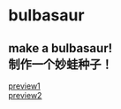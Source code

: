 # bulbasaur  
make a bulbasaur!  
制作一个妙蛙种子！  
---  
[preview1](https://rivercui.github.io/bulbasaur/dist/index.html)  
[preview2](https://rivercui.github.io/bulbasaur/dist/test.html)  
